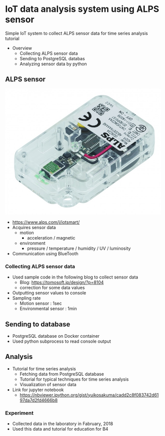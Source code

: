 # IoT data analysis system using ALPS sensor
Simple IoT system to collect ALPS sensor data for time series analysis tutorial
- Overview
  - Collecting ALPS sensor data  
  - Sending to PostgreSQL databas
  - Analyzing sensor data by python
## ALPS sensor
![image](./photo/alps_sensor.jpg)
- https://www.alps.com/j/iotsmart/
- Acquires sensor data
  - motion
    - acceleration / magnetic
  - environment
    - pressure / temperature / humidity / UV / luminosity
- Communication using BlueTooth
### Collecting ALPS sensor data
- Used sample code in the following blog to collect sensor data
  - Blog: https://tomosoft.jp/design/?p=8104
  - correction for some data values
- Outputting sensor values to console
- Sampling rate
  - Motion sensor : 1sec
  - Environmental sensor : 1min
## Sending to database
- PostgreSQL database on Docker container 
- Used python subprocess to read console output
## Analysis
- Tutorial for time series analysis
  - Fetching data from PostgreSQL database
  - Tutorial for typical techniques for time series analysis
  - Visualization of sensor data
- Link for jupyter notebook
  - https://nbviewer.ipython.org/gist/yuikosakuma/cadd2c8f083742d6197da7d2fd4666b8    
### Experiment
- Collected data in the laboratory in Fabruary, 2018
- Used this data and tutorial for education for B4 

